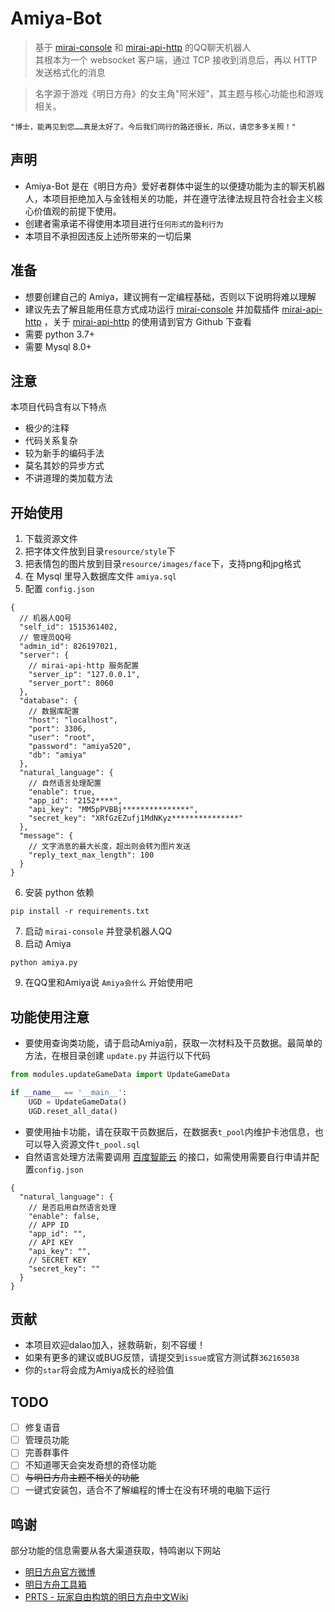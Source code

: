 # Amiya-Bot

> 基于 [mirai-console](https://github.com/mamoe/mirai-console) 和 [mirai-api-http](https://github.com/project-mirai/mirai-api-http) 的QQ聊天机器人<br>
> 其根本为一个 websocket 客户端，通过 TCP 接收到消息后，再以 HTTP 发送格式化的消息<br>

> 名字源于游戏《明日方舟》的女主角"阿米娅"，其主题与核心功能也和游戏相关。

    "博士，能再见到您……真是太好了。今后我们同行的路还很长，所以，请您多多关照！"

## 声明

- Amiya-Bot 是在《明日方舟》爱好者群体中诞生的以便捷功能为主的聊天机器人，本项目拒绝加入与金钱相关的功能，并在遵守法律法规且符合社会主义核心价值观的前提下使用。<br>
- 创建者需承诺不得使用本项目进行`任何形式的盈利行为`<br>
- 本项目不承担因违反上述所带来的一切后果

## 准备

- 想要创建自己的 Amiya，建议拥有一定编程基础，否则以下说明将难以理解
- 建议先去了解且能用任意方式成功运行 [mirai-console](https://github.com/mamoe/mirai-console)
  并加载插件 [mirai-api-http](https://github.com/project-mirai/mirai-api-http)
  ，关于 [mirai-api-http](https://github.com/project-mirai/mirai-api-http) 的使用请到官方 Github 下查看
- 需要 python 3.7+
- 需要 Mysql 8.0+

## 注意

本项目代码含有以下特点

- 极少的注释
- 代码关系复杂
- 较为新手的编码手法
- 莫名其妙的异步方式
- 不讲道理的类加载方法

## 开始使用

1. 下载资源文件
2. 把字体文件放到目录`resource/style`下
3. 把表情包的图片放到目录`resource/images/face`下，支持png和jpg格式
4. 在 Mysql 里导入数据库文件 `amiya.sql`
5. 配置 `config.json`

```json5
{
  // 机器人QQ号
  "self_id": 1515361402,
  // 管理员QQ号
  "admin_id": 826197021,
  "server": {
    // mirai-api-http 服务配置
    "server_ip": "127.0.0.1",
    "server_port": 8060
  },
  "database": {
    // 数据库配置
    "host": "localhost",
    "port": 3306,
    "user": "root",
    "password": "amiya520",
    "db": "amiya"
  },
  "natural_language": {
    // 自然语言处理配置
    "enable": true,
    "app_id": "2152****",
    "api_key": "MM5pPVBBj***************",
    "secret_key": "XRfGzEZufj1MdNKyz***************"
  },
  "message": {
    // 文字消息的最大长度，超出则会转为图片发送
    "reply_text_max_length": 100
  }
}
```

6. 安装 python 依赖

```commandline
pip install -r requirements.txt
```

7. 启动 `mirai-console` 并登录机器人QQ
8. 启动 Amiya

```commandline
python amiya.py
```

9. 在QQ里和Amiya说 `Amiya会什么` 开始使用吧

## 功能使用注意

- 要使用查询类功能，请于启动Amiya前，获取一次材料及干员数据。最简单的方法，在根目录创建 `update.py` 并运行以下代码

```python
from modules.updateGameData import UpdateGameData

if __name__ == '__main__':
    UGD = UpdateGameData()
    UGD.reset_all_data()
```

- 要使用抽卡功能，请在获取干员数据后，在数据表`t_pool`内维护卡池信息，也可以导入资源文件`t_pool.sql`
- 自然语言处理方法需要调用 [百度智能云](https://cloud.baidu.com/)
  的接口，如需使用需要自行申请并配置`config.json`

```json5
{
  "natural_language": {
    // 是否启用自然语言处理
    "enable": false,
    // APP ID
    "app_id": "",
    // API KEY
    "api_key": "",
    // SECRET KEY
    "secret_key": ""
  }
}
```

## 贡献

- 本项目欢迎dalao加入，拯救萌新，刻不容缓！
- 如果有更多的建议或BUG反馈，请提交到`issue`或官方测试群`362165038`
- 你的`star`将会成为Amiya成长的经验值

## TODO

- [ ] 修复语音
- [ ] 管理员功能
- [ ] 完善群事件
- [ ] 不知道哪天会突发奇想的奇怪功能
- [ ] <del>与明日方舟主题不相关的功能</del>
- [ ] 一键式安装包，适合不了解编程的博士在没有环境的电脑下运行

## 鸣谢

部分功能的信息需要从各大渠道获取，特鸣谢以下网站

- [明日方舟官方微博](https://m.weibo.cn/u/6279793937)
- [明日方舟工具箱](https://www.bigfun.cn/tools/aktools/)
- [PRTS - 玩家自由构筑的明日方舟中文Wiki](http://prts.wiki/) 